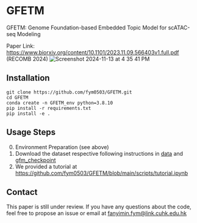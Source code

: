 # GFETM
GFETM: Genome Foundation-based Embedded Topic Model for scATAC-seq Modeling

Paper Link: https://www.biorxiv.org/content/10.1101/2023.11.09.566403v1.full.pdf (RECOMB 2024)
![Screenshot 2024-11-13 at 4 35 41 PM](https://github.com/user-attachments/assets/fa0148ca-8027-42ce-8653-30f8c0bf9ff8)


## Installation
```
git clone https://github.com/fym0503/GFETM.git
cd GFETM
conda create -n GFETM_env python=3.8.10
pip install -r requirements.txt
pip install -e .
```
## Usage Steps
0. Environment Preparation (see above)
1. Download the dataset respective following instructions in [data](https://github.com/fym0503/GFETM/tree/main/data) and [gfm_checkpoint](https://github.com/fym0503/GFETM/tree/main/gfm_checkpoint)
2. We provided a tutorial at https://github.com/fym0503/GFETM/blob/main/scripts/tutorial.ipynb 

## Contact
This paper is still under review. If you have any questions about the code, feel free to propose an issue or email at fanyimin.fym@link.cuhk.edu.hk
